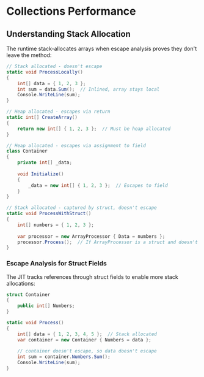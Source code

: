 # Collections Performance
## Understanding Stack Allocation

The runtime stack-allocates arrays when escape analysis proves they don't leave the method:

```csharp
// Stack allocated - doesn't escape
static void ProcessLocally()
{
    int[] data = { 1, 2, 3 };
    int sum = data.Sum();  // Inlined, array stays local
    Console.WriteLine(sum);
}

// Heap allocated - escapes via return
static int[] CreateArray()
{
    return new int[] { 1, 2, 3 };  // Must be heap allocated
}

// Heap allocated - escapes via assignment to field
class Container
{
    private int[] _data;
    
    void Initialize()
    {
        _data = new int[] { 1, 2, 3 };  // Escapes to field
    }
}

// Stack allocated - captured by struct, doesn't escape
static void ProcessWithStruct()
{
    int[] numbers = { 1, 2, 3 };
    
    var processor = new ArrayProcessor { Data = numbers };
    processor.Process();  // If ArrayProcessor is a struct and doesn't escape
}
```

### Escape Analysis for Struct Fields

The JIT tracks references through struct fields to enable more stack allocations:

```csharp
struct Container
{
    public int[] Numbers;
}

static void Process()
{
    int[] data = { 1, 2, 3, 4, 5 };  // Stack allocated
    var container = new Container { Numbers = data };
    
    // container doesn't escape, so data doesn't escape
    int sum = container.Numbers.Sum();
    Console.WriteLine(sum);
}
```
